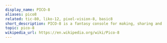 ```yaml
---
display_name: PICO-8
aliases: pico8
related: tic-80, liko-12, pixel-vision-8, basic8
short_description: PICO-8 is a fantasy console for making, sharing and playing tiny games and other computer programs in Lua. 
topic: pico-8
wikipedia_url: https://en.wikipedia.org/wiki/Pico-8
---
```

